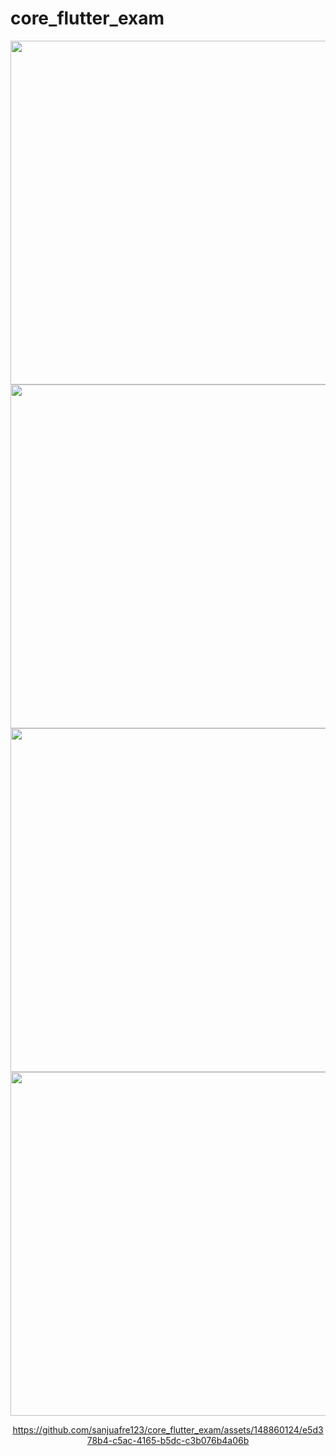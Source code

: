 # core_flutter_exam

<div align ="center">

  <img src = "https://github.com/sanjuafre123/core_flutter_exam/assets/148860124/eb69baed-9086-4bbb-a505-caede55833eb" height ="550">
  <img src = "https://github.com/sanjuafre123/core_flutter_exam/assets/148860124/40f93121-ff2a-44fd-a098-a74138118183" height ="550">
  <img src = "https://github.com/sanjuafre123/core_flutter_exam/assets/148860124/880b857d-e3f4-47aa-9d1c-eb86b1ba5e75" height ="550">
  <img src = "https://github.com/sanjuafre123/core_flutter_exam/assets/148860124/7c86f2f0-cae9-42cc-931f-7882f5ba391f" height ="550">


https://github.com/sanjuafre123/core_flutter_exam/assets/148860124/e5d378b4-c5ac-4165-b5dc-c3b076b4a06b



</div>
